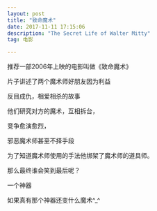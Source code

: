 ```yaml
---
layout: post
title: "致命魔术"
date: 2017-11-11 17:15:06 
description: "The Secret Life of Walter Mitty"
tag: 电影

---
```




推荐一部2006年上映的电影叫做《致命魔术》

片子讲述了两个魔术师好朋友因为利益

反目成仇，相爱相杀的故事

他们研究对方的魔术，互相拆台，

竞争愈演愈烈，

邪恶魔术师甚至不择手段

为了知道魔术师使用的手法他绑架了魔术师的道具师。

那么最终谁会笑到最后呢？



一个神器

如果真有那个神器还变什么魔术^_^



